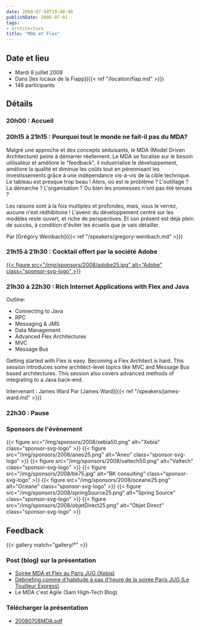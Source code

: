 ```yaml
---
date: 2008-07-08T19:00:00
publishDate: 2008-07-01
tags:
- architecture
title: "MDA et Flex"
---
```


## Date et lieu

* Mardi 8 juillet 2008
* Dans [les locaux de la Fiapp]({{< ref "/location/fiap.md" >}})
* 146 participants

## Détails

### 20h00 : Accueil

### 20h15 à 21h15 : Pourquoi tout le monde ne fait-il pas du MDA?

Malgré une approche et des concepts séduisants, le MDA (Model Driven Architecture) peine à démarrer réellement. Le MDA se focalise sur le besoin utilisateur et améliore le "feedback", il industrialise le développement, améliore la qualité et diminue les coûts tout en pérennisant les investissements grâce à une indépendance vis-à-vis de la cible technique. Le tableau est presque trop beau ! Alors, où est le problème ? L'outillage ? La démarche ? L'organisation ? Ou bien les promesses n'ont pas été tenues ?

Les raisons sont à la fois multiples et profondes, mais, vous le verrez, aucune n'est rédhibitoire ! L'avenir du développement centré sur les modèles reste ouvert, et riche de perspectives. Et son présent est déjà plein de succès, à condition d'éviter les écueils que je vais détailler.

Par [Grégory Weinbach]({{< ref "/speakers/gregory-weinbach.md" >}})

### 21h15 à 21h30 : Cocktail offert par la société Adobe

[{{< figure src="/img/sponsors/2008/adobe25.jpg" alt="Adobe" class="sponsor-svg-logo" >}}](http://www.adobe.fr/)

### 21h30 à 22h30 : Rich Internet Applications with Flex and Java

Outline:

* Connecting to Java
* RPC
* Messaging & JMS
* Data Management
* Advanced Flex Architectures
* MVC
* Message Bus

Getting started with Flex is easy. Becoming a Flex Architect is hard. This session introduces some architect-level topics like MVC and Message Bus based architectures. This session also covers advanced methods of integrating to a Java back-end.

Intervenant : James Ward
Par [James Ward]({{< ref "/speakers/james-ward.md" >}})

### 22h30 : Pause 

### Sponsors de l'évènement

{{< figure src="/img/sponsors/2008/xebia50.png" alt="Xebia" class="sponsor-svg-logo" >}}
{{< figure src="/img/sponsors/2008/aneo25.png" alt="Aneo" class="sponsor-svg-logo" >}}
{{< figure src="/img/sponsors/2008/valtech50.png" alt="Valtech" class="sponsor-svg-logo" >}}
{{< figure src="/img/sponsors/2008/bk75.jpg" alt="BK consulting" class="sponsor-svg-logo" >}}
{{< figure src="/img/sponsors/2008/oceane25.png" alt="Oceane" class="sponsor-svg-logo" >}}
{{< figure src="/img/sponsors/2008/springSource25.png" alt="Spring Source" class="sponsor-svg-logo" >}}
{{< figure src="/img/sponsors/2008/objetDirect25.png" alt="Objet Direct" class="sponsor-svg-logo" >}}

## Feedback

{{< gallery match="gallery/*" >}}

### Post (blog) sur la présentation

* [Soirée MDA et Flex au Paris JUG (Xebia)](http://blog.xebia.fr/2008/07/09/soiree-mda-et-flex-au-paris-jug/)
* [Débriefing comme d'habitude à pas d'heure de la soirée Paris JUG (Le Touilleur Express)](http://www.touilleur-express.fr/2008/07/09/debriefing-comme-dhabitude-a-pas-dheure-de-la-soiree-paris-jug/)
* Le MDA c'est Agile (Sam High-Tech Blog)

### Télécharger la présentation

* [20080708MDA.pdf](20080708MDA.pdf)
